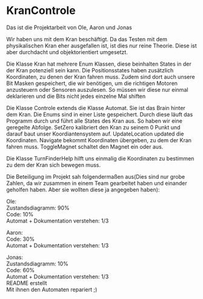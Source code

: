 # KranControle

Das ist die Projektarbeit von Ole, Aaron und Jonas

Wir haben uns mit dem Kran beschäftigt.
Da das Testen mit dem physikalischen Kran eher ausgefallen ist, ist dies nur reine Theorie. Diese ist aber durchdacht und objektorientiert umgesetzt.<br>

Die Klasse Kran hat mehrere Enum Klassen, diese beinhalten States in der der Kran potenziell sein kann. Die Positionsstates haben zusätzlich Koordinaten, zu denen der Kran fahren muss. Zudem sind dort auch unsere Bit Masken gespeichert, die wir benötigen, um die richtigen Motoren anzusteuern oder Sensoren auszulesen. So müssen wir diese nur einmal deklarieren und die Bits nicht jedes einzelne Mal shiften<br>

Die Klasse Controle extends die Klasse Automat. Sie ist das Brain hinter dem Kran. Die Enums sind in einer Liste gespeichert. Durch diese läuft das Programm durch und führt alle States des Kran aus. So haben wir eine geregelte Abfolge. SetZero kalibriert den Kran zu seinem 0 Punkt und darauf baut unser Koordiantensystem auf. UpdateLocation updated die Koordinaten. Navigate bekommt Koordinaten übergeben, zu dem der Kran fahren muss. ToggleMagnet schaltet den Magnet ein oder aus.<br>

Die Klasse TurnFinderHelp hilft uns einmalig die Koordinaten zu bestimmen zu dem der Kran sich bewegen muss.<br>

Die Beteiligung im Projekt sah folgendermaßen aus(Dies sind nur grobe Zahlen, da wir zusammen in einem Team gearbeitet haben und einander geholfen haben. Aber sie wollten diese ja angegeben haben):

Ole:<br>
Zustandsdiagramm: 90%<br>
Code: 10%<br>
Automat + Dokumentation verstehen: 1/3<br>

Aaron:<br>
Code: 30%<br>
Automat + Dokumentation verstehen: 1/3<br>

Jonas:<br>
Zustandsdiagramm: 10%<br>
Code: 60%<br>
Automat + Dokumentation verstehen: 1/3<br>
README erstellt<br>
Mit ihnen den Automaten repariert ;)
  
